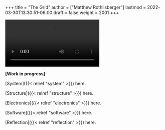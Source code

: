 +++
title = "The Grid"
author = ["Matthew Rothlisberger"]
lastmod = 2022-03-30T13:30:51-06:00
draft = false
weight = 2001
+++

<video src="https://raw.githubusercontent.com/asterane/the-grid/master/media/videos/tetris_3.mp4" controls>Tetris</video>

**[Work in progress]**

[System]({{< relref "system" >}}) here.

[Structure]({{< relref "structure" >}}) here.

[Electronics]({{< relref "electronics" >}}) here.

[Software]({{< relref "software" >}}) here.

[Reflection]({{< relref "reflection" >}}) here.
